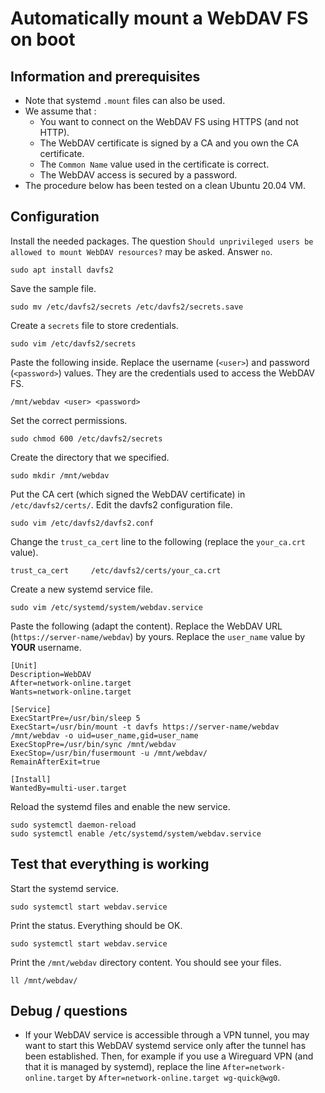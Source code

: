 # Automatically mount a WebDAV FS on boot

## Information and prerequisites
- Note that systemd `.mount` files can also be used.
- We assume that :
  - You want to connect on the WebDAV FS using HTTPS (and not HTTP).
  - The WebDAV certificate is signed by a CA and you own the CA certificate.
  - The `Common Name` value used in the certificate is correct.
  - The WebDAV access is secured by a password.
- The procedure below has been tested on a clean Ubuntu 20.04 VM.

## Configuration
Install the needed packages. The question `Should unprivileged users be allowed to mount WebDAV resources?` may be asked. Answer `no`.
```
sudo apt install davfs2
```
Save the sample file.
```
sudo mv /etc/davfs2/secrets /etc/davfs2/secrets.save
```
Create a `secrets` file to store credentials.
```
sudo vim /etc/davfs2/secrets
```
Paste the following inside. Replace the username (`<user>`) and password (`<password>`) values. They are the credentials used to access the WebDAV FS.
```
/mnt/webdav <user> <password>
```
Set the correct permissions.
```
sudo chmod 600 /etc/davfs2/secrets
```
Create the directory that we specified.
```
sudo mkdir /mnt/webdav
```
Put the CA cert (which signed the WebDAV certificate) in `/etc/davfs2/certs/`. Edit the davfs2 configuration file.
```
sudo vim /etc/davfs2/davfs2.conf
```
Change the `trust_ca_cert` line to the following (replace the `your_ca.crt` value).
```
trust_ca_cert     /etc/davfs2/certs/your_ca.crt
```
Create a new systemd service file.
```
sudo vim /etc/systemd/system/webdav.service
```
Paste the following (adapt the content). Replace the WebDAV URL (`https://server-name/webdav`) by yours. Replace the `user_name` value by **YOUR** username.
```
[Unit]
Description=WebDAV
After=network-online.target
Wants=network-online.target

[Service]
ExecStartPre=/usr/bin/sleep 5
ExecStart=/usr/bin/mount -t davfs https://server-name/webdav /mnt/webdav -o uid=user_name,gid=user_name
ExecStopPre=/usr/bin/sync /mnt/webdav
ExecStop=/usr/bin/fusermount -u /mnt/webdav/
RemainAfterExit=true

[Install]
WantedBy=multi-user.target
```
Reload the systemd files and enable the new service.
```
sudo systemctl daemon-reload
sudo systemctl enable /etc/systemd/system/webdav.service
```

## Test that everything is working
Start the systemd service.
```
sudo systemctl start webdav.service
```
Print the status. Everything should be OK.
```
sudo systemctl start webdav.service
```
Print the `/mnt/webdav` directory content. You should see your files.
```
ll /mnt/webdav/
```

## Debug / questions
- If your WebDAV service is accessible through a VPN tunnel, you may want to start this WebDAV systemd service only after the tunnel has been established. Then, for example if you use a Wireguard VPN (and that it is managed by systemd), replace the line `After=network-online.target` by `After=network-online.target wg-quick@wg0`.
